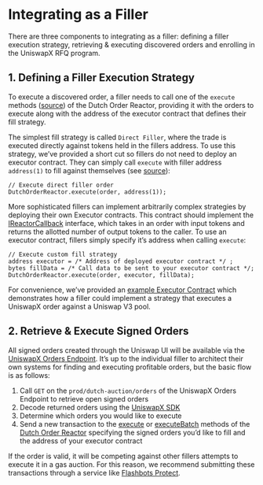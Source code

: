 # Integrating as a Filler

There are three components to integrating as a filler: defining a filler execution strategy, retrieving & executing discovered orders and enrolling in the UniswapX RFQ program.

## 1. Defining a Filler Execution Strategy

To execute a discovered order, a filler needs to call one of the `execute` methods ([source](https://github.com/Uniswap/UniswapX/blob/de36900fa074784bda215b902d4854bdffab09ba/src/reactors/BaseReactor.sol#L31)) of the Dutch Order Reactor, providing it with the orders to execute along with the address of the executor contract that defines their fill strategy.

The simplest fill strategy is called `Direct Filler`, where the trade is executed directly against tokens held in the fillers address. To use this strategy, we’ve provided a short cut so fillers do not need to deploy an executor contract. They can simply call `execute` with filler address `address(1)` to fill against themselves (see [source](https://github.com/Uniswap/UniswapX/blob/de36900fa074784bda215b902d4854bdffab09ba/src/reactors/BaseReactor.sol#L73)):

```solidity
// Execute direct filler order
DutchOrderReactor.execute(order, address(1));
```

More sophisticated fillers can implement arbitrarily complex strategies by deploying their own Executor contracts. This contract should implement the [IReactorCallback](https://github.com/Uniswap/UniswapX/blob/main/src/interfaces/IReactorCallback.sol) interface, which takes in an order with input tokens and returns the allotted number of output tokens to the caller. To use an executor contract, fillers simply specify it’s address when calling `execute`:

```solidity
// Execute custom fill strategy
address executor = /* Address of deployed executor contract */ ;
bytes fillData = /* Call data to be sent to your executor contract */;
DutchOrderReactor.execute(order, executor, fillData);
```

For convenience, we’ve provided an [example Executor Contract](https://github.com/Uniswap/UniswapX/tree/main/src/sample-executors) which demonstrates how a filler could implement a strategy that executes a UniswapX order against a Uniswap V3 pool.

## 2. Retrieve & Execute Signed Orders

All signed orders created through the Uniswap UI will be available via the [UniswapX Orders Endpoint](https://6q5qkya37k.execute-api.us-east-2.amazonaws.com/prod/api-docs). It’s up to the individual filler to architect their own systems for finding and executing profitable orders, but the basic flow is as follows:

1. Call `GET` on the `prod/dutch-auction/orders` of the UniswapX Orders Endpoint to retrieve open signed orders
2. Decode returned orders using the [UniswapX SDK](https://github.com/Uniswap/UniswapX-sdk/#parsing-orders)
3. Determine which orders you would like to execute
4. Send a new transaction to the [execute](https://github.com/Uniswap/UniswapX/blob/a2025e3306312fc284a29daebdcabb88b50037c2/src/reactors/BaseReactor.sol#L29) or [executeBatch](https://github.com/Uniswap/UniswapX/blob/a2025e3306312fc284a29daebdcabb88b50037c2/src/reactors/BaseReactor.sol#L37) methods of the [Dutch Order Reactor](https://github.com/Uniswap/UniswapX/blob/main/src/reactors/DutchOrderReactor.sol) specifying the signed orders you’d like to fill and the address of your executor contract

If the order is valid, it will be competing against other fillers attempts to execute it in a gas auction. For this reason, we recommend submitting these transactions through a service like [Flashbots Protect](https://docs.flashbots.net/flashbots-protect/overview).

